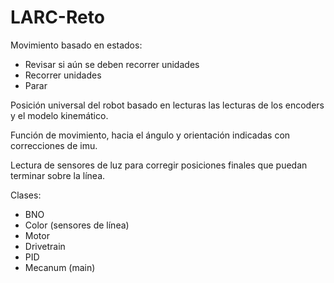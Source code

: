 # LARC-Reto

Movimiento basado en estados: 
- Revisar si aún se deben recorrer unidades
- Recorrer unidades
- Parar

Posición universal del robot basado en lecturas las lecturas de los encoders y el modelo kinemático.

Función de movimiento, hacia el ángulo y orientación indicadas con correcciones de imu.

Lectura de sensores de luz para corregir posiciones finales que puedan terminar sobre la línea.

Clases:
- BNO
- Color (sensores de línea)
- Motor
- Drivetrain
- PID
- Mecanum (main)
